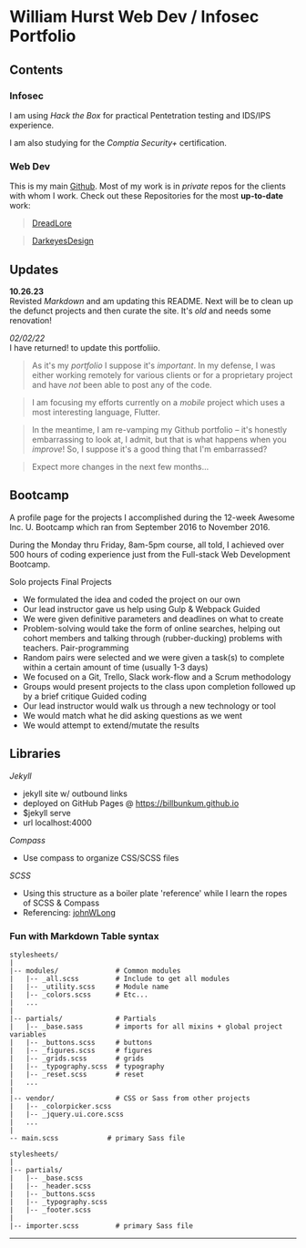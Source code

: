 # William Hurst Web Dev / Infosec Portfolio

## Contents

### Infosec
I am using _Hack the Box_ for practical Pentetration testing and IDS/IPS experience.  

I am also studying for the _Comptia Security+_ certification.

### Web Dev
This is my main [Github][myGithub]. Most of my work is in _private_ repos for the clients with whom I work. Check out these Repositories  for the most **up-to-date** work:  

> [DreadLore][dreadLore_repo]

> [DarkeyesDesign][darkeyesdesign_repo]

## Updates
**10.26.23**  
Revisted _Markdown_ and am updating this README. Next will be to clean up the defunct projects and then curate the site. It's _old_ and needs some renovation!

_02/02/22_  
I have returned! to update this portfoliio.

> As it's my *portfolio* I suppose it's *important*. In my defense, I was either working remotely for various clients or for a proprietary project and have *not* been able to post any of the code.

> I am focusing my efforts currently on a *mobile* project which uses a most interesting language, Flutter.

> In the meantime, I am re-vamping my Github portfolio – it's honestly embarrassing to look at, I admit, but that is what happens when you *improve*! So, I suppose it's a good thing that I'm embarrassed?

> Expect more changes in the next few months...

## Bootcamp
A profile page for the projects I accomplished during the 12-week Awesome Inc. U. Bootcamp which ran from September 2016 to November 2016.

During the Monday thru Friday, 8am-5pm course, all told, I achieved over 500 hours of coding experience just from the Full-stack Web Development Bootcamp. 

Solo projects
Final Projects
* We formulated the idea and coded the project on our own
* Our lead instructor gave us help using Gulp & Webpack
Guided
* We were given definitive parameters and deadlines on what to create
* Problem-solving would take the form of online searches, helping out cohort members and talking through (rubber-ducking) problems with teachers.
Pair-programming
* Random pairs were selected and we were given a task(s) to complete within a certain amount of time (usually 1-3 days)
* We focused on a Git, Trello, Slack work-flow and a Scrum methodology
* Groups would present projects to the class upon completion followed up by a brief critique
Guided coding
* Our lead instructor would walk us through a new technology or tool
* We would match what he did asking questions as we went
* We would attempt to extend/mutate the results

## Libraries
_Jekyll_
+ jekyll site w/ outbound links
+ deployed on GitHub Pages @ https://billbunkum.github.io
+ $jekyll serve
+ url localhost:4000

_Compass_
+ Use compass to organize CSS/SCSS files

_SCSS_ 
+ Using this structure as a boiler plate 'reference' while I learn the ropes of SCSS & Compass
+ Referencing: [johnWLong](http://thesassway.com/beginner/how-to-structure-a-sass-project)

### Fun with Markdown Table syntax
    stylesheets/
    |
    |-- modules/              # Common modules
    |   |-- _all.scss         # Include to get all modules
    |   |-- _utility.scss     # Module name
    |   |-- _colors.scss      # Etc...
    |   ...
    |
    |-- partials/             # Partials
    |   |-- _base.sass        # imports for all mixins + global project variables
    |   |-- _buttons.scss     # buttons
    |   |-- _figures.scss     # figures
    |   |-- _grids.scss       # grids
    |   |-- _typography.scss  # typography
    |   |-- _reset.scss       # reset
    |   ...
    |
    |-- vendor/               # CSS or Sass from other projects
    |   |-- _colorpicker.scss
    |   |-- _jquery.ui.core.scss
    |   ...
    |
    -- main.scss            # primary Sass file

    stylesheets/
    |
    |-- partials/
    |   |-- _base.scss
    |   |-- _header.scss
    |   |-- _buttons.scss
    |   |-- _typography.scss
    |   |-- _footer.scss
    |
    |-- importer.scss         # primary Sass file

---
[myGithub]: https://github.com/billbunkum
[darkeyesdesign_repo]: https://github.com/darkeyesdesign/darkeyesdesign.github.io
[dreadlore_repo]: https://github.com/dreadlore/dreadlore.github.io
[myStackoverflow]: http://stackoverflow.com/users/6580955/billbunkum
[myLinkedin]: http://www.linkedin.com/in/billbunkum 
[myBlog]: http://billbunkum.blogspot.com 
